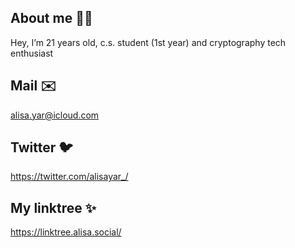 ## About me :woman_technologist: 
Hey, I’m 21 years old, c.s. student (1st year) and cryptography tech enthusiast  

## Mail :envelope:  
alisa.yar@icloud.com  

## Twitter :bird: 
https://twitter.com/alisayar_/  
 
## My linktree :sparkles:
https://linktree.alisa.social/

<!---
## Buy Me A Coffee :coffee:
<div class = "coffee">
 <a class = "link" href="https://www.buymeacoffee.com/alisa.algo" target="_blank">
  <img src="https://cdn.buymeacoffee.com/buttons/v2/default-yellow.png" alt="Buy Me A Coffee" 
       style="height: 40px !important;width: 144px !important;">
 </a>
 

alisa-yar/alisa-yar is a ✨ special ✨ repository because its `README.md` (this file) appears on your GitHub 
You can click the Preview link to take a look at your changes.
--->
